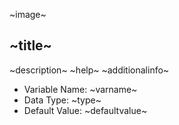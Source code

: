 ~image~
## ~title~

~description~
~help~
~additionalinfo~


- Variable Name: ~varname~
- Data Type: ~type~
- Default Value: ~defaultvalue~
